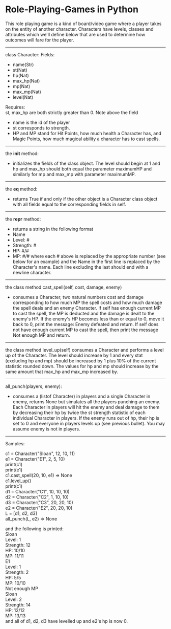 # Role-Playing-Games in Python
This role playing game is a kind of board/video game where a player takes on the entity of another character. Characters have levels, classes and attributes which we'll define below that are used to determine how outcomes will fare for the player. 

************************************
class Character:
Fields:
- name(Str)
- st(Nat)
- hp(Nat)
- max_hp(Nat)
- mp(Nat)
- max_mp(Nat)
- level(Nat)
     
Requires:  
   st, max_hp are both strictly greater than 0.
Note above the field 
- name is the id of the player
- st corresponds to strength. 
- HP and MP stand for Hit Points, how much health a Character has, and Magic Points, how much magical ability a character has to cast spells.  
************************************
the __init__ method:
- initializes the fields of the class object.
The level should begin at 1 and hp and max_hp should both equal
the parameter maximumHP and similarly for mp and max_mp with parameter maximumMP.
***********************************
the __eq__ method:
- returns True if and only if the other object is a Character class object with all fields equal to the corresponding fields in self.
***********************************
the __repr__ method:
- returns a string in the following format
- Name
- Level: #
- Strength: #
- HP: #/#
- MP: #/#
where each # above is replaced by the appropriate number (see below for an example) and the Name in the first line is replaced by the Character's name. Each line excluding the last should end with a newline character.
***********************************
the class method cast_spell(self, cost, damage, enemy) 
- consumes a Character, two natural numbers cost and damage corresponding to how much MP the spell costs and how much damage the spell deals and an enemy Character. If self has enough current MP to cast the spell, the MP is deducted and the damage is dealt to the enemy's HP. If the enemy's HP becomes less than or equal to 0, move it back to 0, print the message:
    Enemy defeated
and return. 
If self does not have enough current MP to cast the spell, then print the message
     Not enough MP
and return.
***********************************
the class method level_up(self) 
consumes a Character and performs a level up of the Character. The level should increase by 1 and every stat (excluding hp and mp) should be increased by 1 plus 10% of the current statistic rounded down. The values for hp and mp should increase by the same amount that max_hp and max_mp increased by.
***********************************
 all_punch(players, enemy):
- consumes a (listof Character) in players and a single Character in enemy, returns None but simulates all the players punching an enemy. Each Character in players will hit the enemy and deal damage to them by decreasing their hp by twice the st strength statistic of each individual Character in players. If the enemy runs out of hp, their hp is set to 0 and everyone in players levels up (see previous bullet). You may assume enemy is not in players.
***********************************

Samples:

c1 = Character("Sloan", 12, 10, 11)  
e1 = Character("E1", 2, 5, 10)  
print(c1)  
print(e1)  
c1.cast_spell(20, 10, e1) => None  
c1.level_up()  
print(c1)  
d1 = Character("C1", 10, 10, 10)  
d2 = Character("C2", 1, 10, 10)  
d3 = Character("C3", 20, 20, 10)  
e2 = Character("E2", 20, 20, 10)  
L = [d1, d2, d3]  
all_punch(L, e2) => None  

and the following is printed:  
Sloan  
Level: 1  
Strength: 12  
HP: 10/10  
MP: 11/11  
E1  
Level: 1  
Strength: 2  
HP: 5/5  
MP: 10/10  
Not enough MP  
Sloan  
Level: 2  
Strength: 14  
HP: 12/12  
MP: 13/13  
and all of d1, d2, d3 have levelled up and e2's hp is now 0.  
